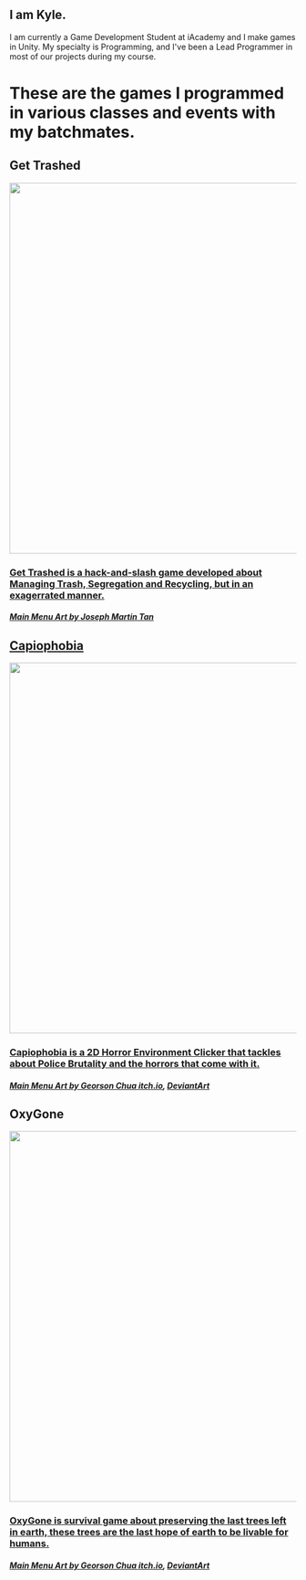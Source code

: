 ## I am Kyle.
I am currently a Game Development Student at iAcademy and I make games in Unity.
My specialty is Programming, and I've been a Lead Programmer in most of our projects during my course.

# These are the games I programmed in various classes and events with my batchmates.

## Get Trashed
<a href="https://drive.google.com/uc?export=view&id=1XpQpvtOXZy7moALUf4lxbLCJ7x08KS_q"><img src="https://drive.google.com/uc?export=view&id=1XpQpvtOXZy7moALUf4lxbLCJ7x08KS_q" style="width: 650px">
### Get Trashed is a hack-and-slash game developed about Managing Trash, Segregation and Recycling, but in an exagerrated manner.
##### Main Menu Art by Joseph Martin Tan

## Capiophobia
<a href="https://drive.google.com/uc?export=view&id=1hVwufwTA60WV_pbfpubOUauGIf0ji8_-"><img src="https://drive.google.com/uc?export=view&id=1hVwufwTA60WV_pbfpubOUauGIf0ji8_-" style="width: 650px" />
### Capiophobia is a 2D Horror Environment Clicker that tackles about Police Brutality and the horrors that come with it.
##### Main Menu Art by Georson Chua [itch.io](https://zerogeorson.itch.io/), [DeviantArt](https://www.deviantart.com/zerogeorson)

## OxyGone
<a href="https://drive.google.com/uc?export=view&id=1LFw1AljNlJi60ygo9l2bV_BcW4LR543e>"><img src="https://drive.google.com/uc?export=view&id=1LFw1AljNlJi60ygo9l2bV_BcW4LR543e" style="width: 650px" />
### OxyGone is survival game about preserving the last trees left in earth, these trees are the last hope of earth to be livable for humans.
##### Main Menu Art by Georson Chua [itch.io](https://zerogeorson.itch.io/), [DeviantArt](https://www.deviantart.com/zerogeorson)
